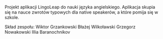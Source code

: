 Projekt aplikacji LingoLeap do nauki języka angielskiego. Aplikacja skupia się na nauce zwrotów typowych dla native speakerów, a które pomija się w szkole.

Skład zespołu:
Wiktor Grzankowski
Błażej Wilkoławski
Grzegorz Nowakowski
Illia Baranochnikov
